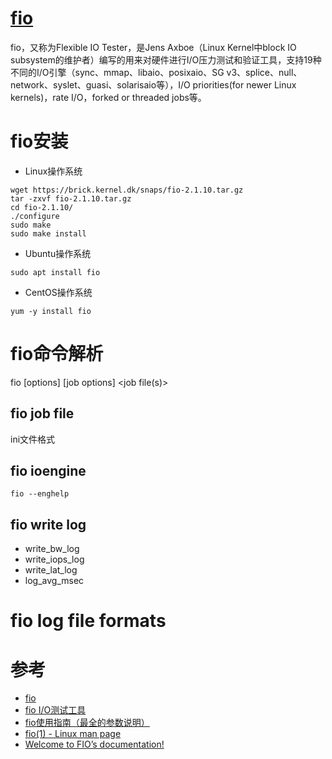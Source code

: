 # [fio](http://freshmeat.sourceforge.net/projects/fio)
fio，又称为Flexible IO Tester，是Jens Axboe（Linux Kernel中block IO subsystem的维护者）编写的用来对硬件进行I/O压力测试和验证工具，支持19种不同的I/O引擎（sync、mmap、libaio、posixaio、SG v3、splice、null、network、syslet、guasi、solarisaio等），I/O priorities(for newer Linux kernels)，rate I/O，forked or threaded jobs等。

# fio安装
 - Linux操作系统
```shell
wget https://brick.kernel.dk/snaps/fio-2.1.10.tar.gz
tar -zxvf fio-2.1.10.tar.gz
cd fio-2.1.10/
./configure
sudo make
sudo make install
```

 - Ubuntu操作系统
```shell
sudo apt install fio
```

 - CentOS操作系统
```shell
yum -y install fio
```

# fio命令解析
fio [options] [job options] <job file(s)>

## fio job file
ini文件格式

## fio ioengine
`fio --enghelp`

## fio write log
 - write_bw_log
 - write_iops_log
 - write_lat_log
 - log_avg_msec

# fio log file formats

# 参考
 * [fio](http://freshmeat.sourceforge.net/projects/fio)
 * [fio I/O测试工具](https://www.oschina.net/p/fio)
 * [fio使用指南（最全的参数说明）](https://blog.csdn.net/sch0120/article/details/76154205)
 * [fio(1) - Linux man page](https://linux.die.net/man/1/fio)
 * [Welcome to FIO’s documentation!](https://fio.readthedocs.io/en/latest/)

